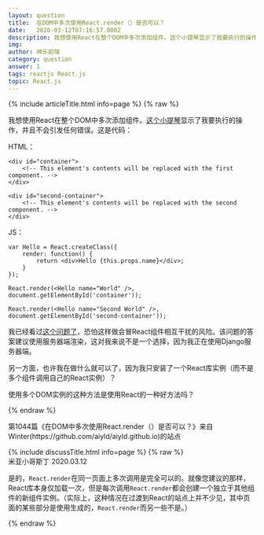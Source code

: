 ```yaml
---
layout: question
title:  在DOM中多次使用React.render（）是否可以？
date:   2020-03-12T07:16:57.000Z
description: 我想使用React在整个DOM中多次添加组件。这个小提琴显示了我要执行的操作，并且不会引发任何错误。这是代码：HTML：<div id="co...
img: 
author: 神乐前端
category: question
answer: 1
tags: reactjs React.js
topic: React.js
---
```

<div class="article-root">
  <div class="article">
    {% include articleTitle.html info=page %}
    {% raw %}
    <div class="article-content"><p><font style="vertical-align: inherit;"><font style="vertical-align: inherit;">我想使用React在整个DOM中多次添加组件。</font></font><a href="http://jsfiddle.net/ypcrumble/gs7k1kth/1/" rel="noreferrer"><font style="vertical-align: inherit;"><font style="vertical-align: inherit;">这个小提琴</font></font></a><font style="vertical-align: inherit;"><font style="vertical-align: inherit;">显示了我要执行的操作，并且不会引发任何错误。</font><font style="vertical-align: inherit;">这是代码：</font></font></p>

<p><font style="vertical-align: inherit;"><font style="vertical-align: inherit;">HTML：</font></font></p>



<pre><code>&lt;div id="container"&gt;<font></font>
    &lt;!-- This element's contents will be replaced with the first component. --&gt;<font></font>
&lt;/div&gt;<font></font>
<font></font>
&lt;div id="second-container"&gt;<font></font>
    &lt;!-- This element's contents will be replaced with the second component. --&gt;<font></font>
&lt;/div&gt;<font></font>
</code></pre>

<p><font style="vertical-align: inherit;"><font style="vertical-align: inherit;">JS：</font></font></p>

<pre><code>var Hello = React.createClass({<font></font>
    render: function() {<font></font>
        return &lt;div&gt;Hello {this.props.name}&lt;/div&gt;;<font></font>
    }<font></font>
});<font></font>
<font></font>
React.render(&lt;Hello name="World" /&gt;, document.getElementById('container'));<font></font>
<font></font>
React.render(&lt;Hello name="Second World" /&gt;, document.getElementById('second-container'));<font></font>
</code></pre>

<p><font style="vertical-align: inherit;"><font style="vertical-align: inherit;">我已经看过</font></font><a href="https://stackoverflow.com/q/27112274/2532070"><font style="vertical-align: inherit;"><font style="vertical-align: inherit;">这个问题了</font></font></a><font style="vertical-align: inherit;"><font style="vertical-align: inherit;">，恐怕这样做会冒React组件相互干扰的风险。</font><font style="vertical-align: inherit;">该问题的答案建议使用服务器端渲染，这对我来说不是一个选择，因为我正在使用Django服务器端。</font></font></p>

<p><font style="vertical-align: inherit;"><font style="vertical-align: inherit;">另一方面，也许我在做什么就可以了，因为我只安装了一个React库实例（而不是多个组件调用自己的React实例）？</font></font></p>

<p><font style="vertical-align: inherit;"><font style="vertical-align: inherit;">使用多个DOM实例的这种方法是使用React的一种好方法吗？</font></font></p></div>
    {% endraw %}
  </div>
  <p class="winter_mark">第1044篇《在DOM中多次使用React.render（）是否可以？》来自Winter(https://github.com/aiyld/aiyld.github.io)的站点</p>
  <div class="discuss-wrapper">
    {% include discussTitle.html info=page %}
    {% raw %}
    <div class="discuss-item">
        <div class="discuss-parent">
          <div class="discuss-meta">
            <span class="discuss-user">米亚小哥斯丁</span>
            <span class="discuss-time">2020.03.12</span>
          </div>
          <div class="discuss-comment"><p><font style="vertical-align: inherit;"><font style="vertical-align: inherit;">是的，</font></font><code>React.render</code><font style="vertical-align: inherit;"><font style="vertical-align: inherit;">在同一页面上多次</font><font style="vertical-align: inherit;">调用是完全可以的</font><font style="vertical-align: inherit;">。</font><font style="vertical-align: inherit;">就像您建议的那样，React库本身仅加载一次，但是每次调用</font></font><code>React.render</code><font style="vertical-align: inherit;"><font style="vertical-align: inherit;">都会创建一个独立于其他组件的新组件实例。</font><font style="vertical-align: inherit;">（实际上，这种情况在过渡到React的站点上并不少见，其中页面的某些部分是使用生成的，</font></font><code>React.render</code><font style="vertical-align: inherit;"><font style="vertical-align: inherit;">而另一些不是。）</font></font></p></div>
        </div></div>
    {% endraw %}
  </div>
<div>
